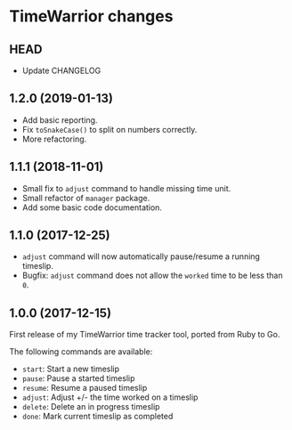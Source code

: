 # TimeWarrior changes

## HEAD

- Update CHANGELOG


## 1.2.0 (2019-01-13)

- Add basic reporting.
- Fix `toSnakeCase()` to split on numbers correctly.
- More refactoring.


## 1.1.1 (2018-11-01)

- Small fix to `adjust` command to handle missing time unit.
- Small refactor of `manager` package.
- Add some basic code documentation.


## 1.1.0 (2017-12-25)

- `adjust` command will now automatically pause/resume a running timeslip.
- Bugfix: `adjust` command does not allow the `worked` time to be less than `0`.


## 1.0.0 (2017-12-15)

First release of my TimeWarrior time tracker tool, ported from Ruby to Go.

The following commands are available:

- `start`:  Start a new timeslip
- `pause`:  Pause a started timeslip
- `resume`: Resume a paused timeslip
- `adjust`: Adjust +/- the time worked on a timeslip
- `delete`: Delete an in progress timeslip
- `done`:   Mark current timeslip as completed

